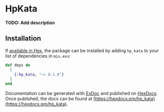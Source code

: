 # HpKata

**TODO: Add description**

## Installation

If [available in Hex](https://hex.pm/docs/publish), the package can be installed
by adding `hp_kata` to your list of dependencies in `mix.exs`:

```elixir
def deps do
  [
    {:hp_kata, "~> 0.1.0"}
  ]
end
```

Documentation can be generated with [ExDoc](https://github.com/elixir-lang/ex_doc)
and published on [HexDocs](https://hexdocs.pm). Once published, the docs can
be found at [https://hexdocs.pm/hp_kata](https://hexdocs.pm/hp_kata).

